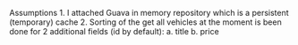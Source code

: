 Assumptions
    1.  I attached Guava in memory repository which is a persistent (temporary) cache
    2.  Sorting of the get all vehicles at the moment is been done for 2 additional fields (id by default):
        a.  title
        b.  price 